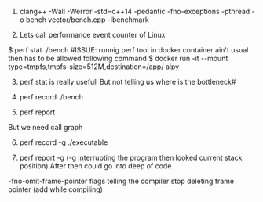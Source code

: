 1. clang++ -Wall -Werror -std=c++14 -pedantic -fno-exceptions -pthread -o bench vector/bench.cpp -lbenchmark

2. Lets call performance event counter of Linux

$ perf stat ./bench
#ISSUE: runnig perf tool in docker container ain't usual then has to be allowed
following command
$ docker run -it --mount type=tmpfs,tmpfs-size=512M,destination=/app/ alpy

3. perf stat is really usefull
But not telling us where is the bottleneck#

4. perf record ./bench
5. perf report 

But we need call graph

6. perf record -g ./executable

7.  perf report -g (-g interrupting the program then looked current stack position)
After then could go into deep of code 

-fno-omit-frame-pointer flags telling the compiler stop deleting frame pointer (add while compiling)
